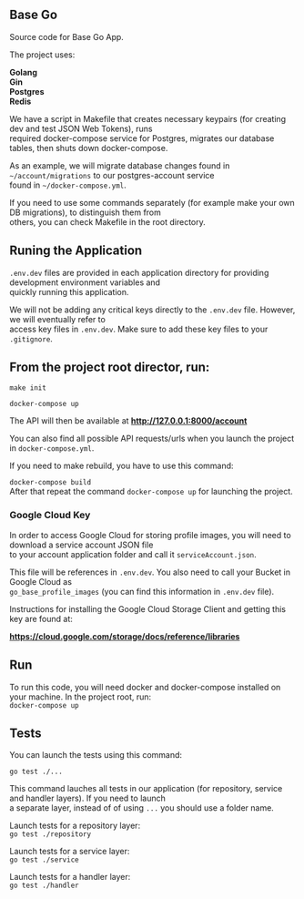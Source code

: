 <div align="left">
  
## Base Go     
Source code for Base Go App.

The project uses:

**Golang    
Gin  
Postgres  
Redis**

We have a script in Makefile that creates necessary keypairs (for creating dev and test JSON Web Tokens), runs   
required docker-compose service for Postgres, migrates our database tables, then shuts down docker-compose.

As an example, we will migrate database changes found in `~/account/migrations` to our postgres-account service   
found in `~/docker-compose.yml`.

If you need to use some commands separately (for example make your own DB migrations),  to distinguish them from    
others, you can check Makefile in the root directory.
  

## Runing the Application

`.env.dev` files are provided in each application directory for providing development environment variables and     
quickly running this application. 

We will not be adding any critical keys directly to the `.env.dev` file. However, we will eventually  refer to    
access key files in `.env.dev`. Make sure to add these key files to your `.gitignore`.

## From the project root director, run:

```make init```

```docker-compose up``` 

The API will then be available at  **http://127.0.0.1:8000/account**

You can also find all possible API requests/urls when you launch the project in `docker-compose.yml`. 

If you need to make rebuild, you have to use this command:

```docker-compose build```      
After that repeat the command ```docker-compose up``` for launching the project.


### Google Cloud Key

In order to access Google Cloud for storing profile images, you will need to download a service account JSON file   
to your account application folder and call it `serviceAccount.json`.     

This file will be references in ```.env.dev```. You also need to call your Bucket in Google Cloud as    
`go_base_profile_images` (you can find this information in `.env.dev` file).

Instructions for installing the Google Cloud Storage Client and getting this key are found at:

**https://cloud.google.com/storage/docs/reference/libraries**

## Run

To run this code, you will need docker and docker-compose installed on your machine. In the project root, run:  
```docker-compose up```

## Tests 

You can launch the tests using this command:      

```go test ./...```

This command lauches all tests in our application (for repository, service and handler layers). If you need to launch     
a separate layer, instead of of using ```...``` you should use a folder name.

Launch tests for a repository layer:        
```go test ./repository```

Launch tests for a service layer:       
```go test ./service```

Launch tests for a handler layer:   
```go test ./handler```

</div>
